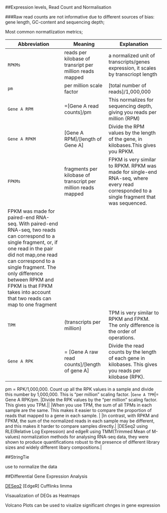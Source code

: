 ##Expression levels, Read Count and Normalisation
  
###Raw read counts are not informative due to different sources of bias: gene length, GC-content and sequencing depth;
  
Most common normatlization metrics;  
  
| Abbreviation|Meaning         | Explanation  |                      
| ----------- | ---------------------|--------------|
| `RPKMs`     | reads per kilobase of transript per million reads mapped  | a normalized unit of transcripts/genes expression, it scales by transcriopt length |
| `pm`| per million scale factor|[total number of reads]/1,000,000 |
| `Gene A RPM`       | =[Gene A read counts]/pm |This normalizes for sequencing depth, giving you reads per million (RPM)               |
| `Gene A RPKM`     |[Gene A RPM]/[length of Gene A]      | Divide the RPM values by the length of the gene, in kilobases.This gives you RPKM.|
|`FPKMs` |fragments per kilobase of transcript per million reads mapped |FPKM is very similar to RPKM. RPKM was made for single-end RNA-seq, where every read corresponded to a single fragment that was sequenced. 
FPKM was made for paired-end RNA-seq. With paired-end RNA-seq, two reads can correspond to a single fragment, or, if one read in the pair did not map,one read can correspond to a single fragment. The only difference between RPKM and FPKM is that FPKM takes into account that two reads can map to one fragment|
|`TPM`|(transcripts per million)|TPM is very similar to RPKM and FPKM. The only difference is the order of operations. |
|`Gene A RPK` |= [Gene A raw read counts]/[length of gene A] |Divide the read counts by the length of each gene in kilobases. This gives you reads per kilobase (RPK).|
pm = RPK/1,000,000. Count up all the RPK values in a sample and divide this number by 1,000,000. This is  “per million” scaling factor.
|`Gene A TPM`|= Gene A RPK/pm. |Divide the RPK values by the “per million” scaling factor. This gives you TPM.||
|When you use TPM, the sum of all TPMs in each sample are the same. This makes it easier to compare the proportion of reads that mapped to a gene in each sample. |
|In contrast, with RPKM and FPKM, the sum of the normalized reads in each sample may be different, and this makes it harder to compare samples directly.|
|DESeq2 using RLE(Relative Log Expression) and edgeR using TMM(Trimmed Mean of M-values) normalization methods for analysing RNA-seq data, they were shown to produce quantifications robust to the presence of different library sizes and widely different libary compositions.|


##StringTie

use to normalize the data

##Differential Gene Expression Analysis

[DESeq2](analyzing-RNA-seq-data-with-DESeq2.md)
[EdgeR]
Cufflinks
limma



  
  
 Visaualization of DEGs as Heatmaps 

Volcano Plots can be used to visalize significant chnges in gene expression




